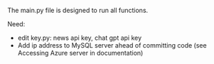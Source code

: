 The main.py file is designed to run all functions.

Need:
  - edit key.py: news api key, chat gpt api key
  - Add ip address to MySQL server ahead of committing code (see Accessing Azure server in documentation)
